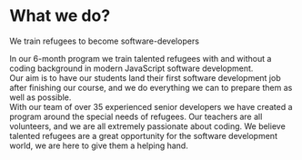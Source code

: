 # What we do?
We train refugees to become software-developers

In our 6-month program we train talented refugees with and without a coding background in modern JavaScript software development.<br/>
Our aim is to have our students land their first software development job after finishing our course, and we do everything we can to prepare them as well as possible.<br/>
With our team of over 35 experienced senior developers we have created a program around the special needs of refugees. Our teachers are all volunteers, and we are all extremely passionate about coding. 
We believe talented refugees are a great opportunity for the software development world, we are here to give them a helping hand.<br/>


